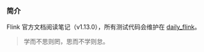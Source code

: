  ### 简介

Flink 官方文档阅读笔记（v1.13.0），所有测试代码会维护在 [daily_flink](https://github.com/Flyraty/daily_flink)。

> 学而不思则罔，思而不学则怠。
